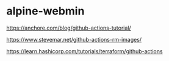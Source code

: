 # alpine-webmin
https://anchore.com/blog/github-actions-tutorial/ 

https://www.stevemar.net/github-actions-rm-images/

https://learn.hashicorp.com/tutorials/terraform/github-actions
